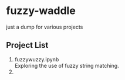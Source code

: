 # fuzzy-waddle
just a dump for various projects


## Project List
1. fuzzywuzzy.ipynb <br>
    Exploring the use of fuzzy string matching.
2. 
